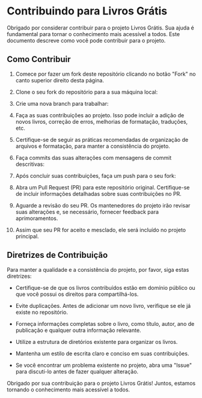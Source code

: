 # Contribuindo para Livros Grátis

Obrigado por considerar contribuir para o projeto Livros Grátis. Sua ajuda é fundamental para tornar o conhecimento mais acessível a todos. Este documento descreve como você pode contribuir para o projeto.

## Como Contribuir

1. Comece por fazer um fork deste repositório clicando no botão "Fork" no canto superior direito desta página.

2. Clone o seu fork do repositório para a sua máquina local:

3. Crie uma nova branch para trabalhar:

4. Faça as suas contribuições ao projeto. Isso pode incluir a adição de novos livros, correção de erros, melhorias de formatação, traduções, etc.

5. Certifique-se de seguir as práticas recomendadas de organização de arquivos e formatação, para manter a consistência do projeto.

6. Faça commits das suas alterações com mensagens de commit descritivas:

7. Após concluir suas contribuições, faça um push para o seu fork:

8. Abra um Pull Request (PR) para este repositório original. Certifique-se de incluir informações detalhadas sobre suas contribuições no PR.

9. Aguarde a revisão do seu PR. Os mantenedores do projeto irão revisar suas alterações e, se necessário, fornecer feedback para aprimoramentos.

10. Assim que seu PR for aceito e mesclado, ele será incluído no projeto principal.


## Diretrizes de Contribuição

Para manter a qualidade e a consistência do projeto, por favor, siga estas diretrizes:

- Certifique-se de que os livros contribuídos estão em domínio público ou que você possui os direitos para compartilhá-los.

- Evite duplicações. Antes de adicionar um novo livro, verifique se ele já existe no repositório.

- Forneça informações completas sobre o livro, como título, autor, ano de publicação e qualquer outra informação relevante.

- Utilize a estrutura de diretórios existente para organizar os livros.

- Mantenha um estilo de escrita claro e conciso em suas contribuições.

- Se você encontrar um problema existente no projeto, abra uma "Issue" para discuti-lo antes de fazer qualquer alteração.

Obrigado por sua contribuição para o projeto Livros Grátis! Juntos, estamos tornando o conhecimento mais acessível a todos.
